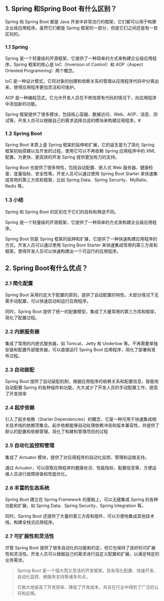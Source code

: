 ## 1. Spring 和Spring Boot 有什么区别？
Spring 和 Spring Boot 都是 Java 开发中非常流行的框架，它们都可以用于构建企业级应用程序。虽然它们都是 Spring 框架的一部分，但是它们之间还是有一些区别的。

### 1.1 Spring
Spring 是一个轻量级的开源框架，它提供了一种简单的方式来构建企业级应用程序。Spring 框架的核心是 IoC（Inversion of Control）和 AOP（Aspect Oriented Programming）两个概念。

IoC 是一种设计模式，它将对象的创建和依赖关系的管理从应用程序代码中分离出来，使得应用程序更加灵活和可维护。

AOP 是一种编程范式，它允许开发人员在不修改原有代码的情况下，向应用程序中添加新的功能。

Spring 框架提供了很多模块，包括核心容器、数据访问、Web、AOP、消息、测试等。开发人员可以根据自己的需求选择合适的模块来构建应用程序。#

### 1.2 Spring Boot
Spring Boot 本质上是 Spring 框架的延伸和扩展，它的诞生是为了简化 Spring 框架初始搭建以及开发的过程，使用它可以不再依赖 Spring 应用程序中的 XML 配置，为更快、更高效的开发 Spring 提供更加有力的支持。 

Spring Boot 也提供了很多特性，包括自动配置、嵌入式 Web 服务器、健康检查、度量指标、安全性等。开发人员可以通过使用 Spring Boot Starter 来快速集成常用的第三方库和框架，比如 Spring Data、Spring Security、MyBatis、Redis 等。

### 1.3 小结
Spring 和 Spring Boot 的区别在于它们的目标和用途不同。

Spring 是一个轻量级的开源框架，它提供了一种简单的方式来构建企业级应用程序。

Spring Boot 则是 Spring 框架的延伸和扩展，它提供了一种快速构建应用程序的方式。开发人员可以通过使用 Spring Boot Starter 来快速集成常用的第三方库和框架，使得开发人员可以快速构建出一个可运行的应用程序。

## 2. Spring Boot有什么优点？
### 2.1 简化配置
Spring Boot 采用约定大于配置的原则，提供了自动配置的特性，大部分情况下无需手动配置，可以快速启动和运行应用程序。

同时，Spring Boot 提供了统一的配置模型，集成了大量常用的第三方库和框架，简化了配置过程。

### 2.2 内嵌服务器
集成了常用的内嵌式服务器，如 Tomcat、Jetty 和 Undertow 等。不再需要单独安装和配置外部服务器，可以直接运行 Spring Boot 应用程序，简化了部署和发布过程。

### 2.3 自动装配
Spring Boot 提供了自动装配机制，根据应用程序的依赖关系和配置信息，智能地自动配置 Spring 的各种组件和功能，大大减少了开发人员的手动配置工作，提高了开发效率

### 2.4 起步依赖
引入了起步依赖（Starter Dependencies）的概念，它是一种可用于快速集成相关技术栈的依赖项集合。起步依赖能够自动处理依赖冲突和版本兼容性，并提供了默认的配置和依赖管理，简化了构建和管理项目的过程

### 2.5 自动化监控和管理
集成了 Actuator 模块，提供了对应用程序的自动化监控、管理和运维支持。

通过 Actuator，可以获取应用程序的健康状况、性能指标、配置信息等，方便运维人员进行故障排查和性能优化。

### 2.6 丰富的生态系统
Spring Boot 建立在 Spring Framework 的基础上，可以无缝集成 Spring 的各种功能和扩展，如 Spring Data、Spring Security、Spring Integration 等。

同时，Spring Boot 还提供了大量的第三方库和插件，可以方便地集成其他技术栈，构建全栈式应用程序。

### 2.7 可扩展性和灵活性
尽管 Spring Boot 提供了很多自动化的功能和约定，但它也保持了良好的可扩展性和灵活性。开发人员可以根据自己的需求进行自定义配置和扩展，以满足特定的业务需求。

> Spring Boot 是一个强大而又灵活的开发框架，具有简化配置、快速开发、自动化监控、微服务支持等诸多优点。
> 
> 它极大地提高了开发效率、降低了开发成本，并且在行业中得到了广泛的认可和应用。


